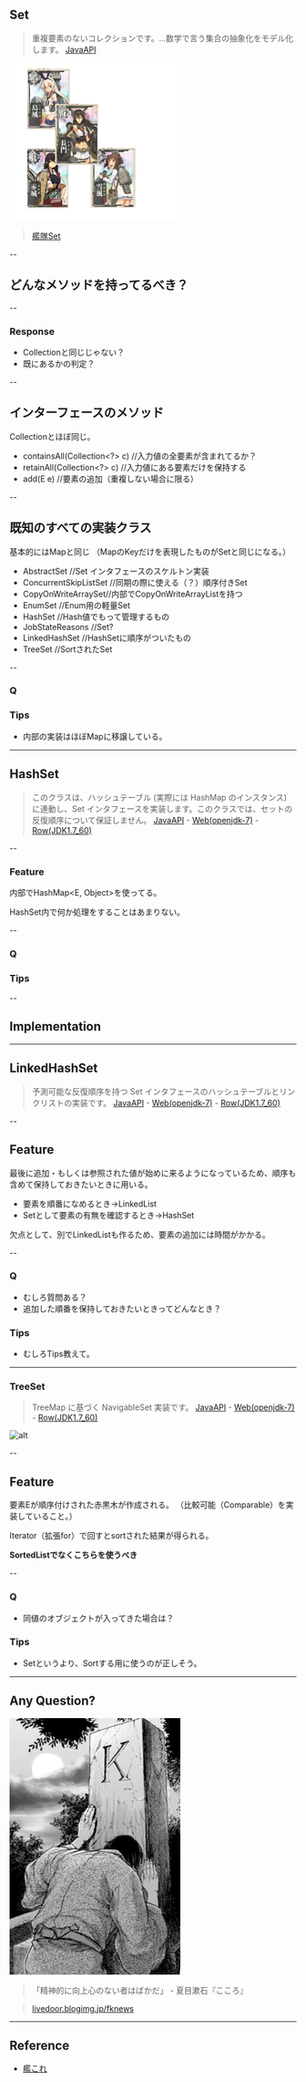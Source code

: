 
## Set

> 重複要素のないコレクションです。...数学で言う集合の抽象化をモデル化します。
[JavaAPI](http://docs.oracle.com/javase/jp/7/api/java/util/Set.html)


![alt](./kankoreSet.png)

> [艦隊Set](http://www.dmm.com/netgame_s/kancolle/gallery/)

--

## どんなメソッドを持ってるべき？


--

### Response

* Collectionと同じじゃない？
* 既にあるかの判定？

--

## インターフェースのメソッド

Collectionとほぼ同じ。

* containsAll(Collection<?> c) //入力値の全要素が含まれてるか？
* retainAll(Collection<?> c) //入力値にある要素だけを保持する
* add(E e) //要素の追加（重複しない場合に限る）

--

## 既知のすべての実装クラス

基本的にはMapと同じ
（MapのKeyだけを表現したものがSetと同じになる。）

* AbstractSet //Set インタフェースのスケルトン実装
* ConcurrentSkipListSet //同期の際に使える（？）順序付きSet
* CopyOnWriteArraySet//内部でCopyOnWriteArrayListを持つ
* EnumSet //Enum用の軽量Set
* HashSet //Hash値でもって管理するもの
* JobStateReasons //Set?
* LinkedHashSet //HashSetに順序がついたもの
* TreeSet //SortされたSet

--

### Q

### Tips

* 内部の実装はほぼMapに移譲している。

---

## HashSet

> このクラスは、ハッシュテーブル (実際には HashMap のインスタンス) に連動し、Set インタフェースを実装します。このクラスでは、セットの反復順序について保証しません。
[JavaAPI](http://docs.oracle.com/javase/jp/7/api/java/util/HashSet.html) -  [Web(openjdk-7)](http://www.docjar.com/html/api/java/util/HashSet.java.html) - [Row(JDK1.7_60)](./HashSet.java)

--

### Feature

内部でHashMap&lt;E, Object&gt;を使ってる。

HashSet内で何か処理をすることはあまりない。


--

### Q

### Tips


--

## Implementation

---

## LinkedHashSet
> 予測可能な反復順序を持つ Set インタフェースのハッシュテーブルとリンクリストの実装です。
[JavaAPI](http://docs.oracle.com/javase/jp/7/api/java/util/LinkedHashSet.html) -  [Web(openjdk-7)](http://www.docjar.com/html/api/java/util/LinkedHashSet.java.html) - [Row(JDK1.7_60)](./LinkedHashSet.java)

--

## Feature

最後に追加・もしくは参照された値が始めに来るようになっているため、順序も含めて保持しておきたいときに用いる。

* 要素を順番になめるとき→LinkedList
* Setとして要素の有無を確認するとき→HashSet

欠点として、別でLinkedListも作るため、要素の追加には時間がかかる。

--

### Q

* むしろ質問ある？
* 追加した順番を保持しておきたいときってどんなとき？

### Tips

* むしろTips教えて。

---

### TreeSet
> TreeMap に基づく NavigableSet 実装です。
[JavaAPI](http://docs.oracle.com/javase/jp/7/api/java/util/TreeSet.html) -  [Web(openjdk-7)](http://www.docjar.com/html/api/java/util/TreeSet.java.html) - [Row(JDK1.7_60)](./TreeSet.java)


![alt](./treeSet.jpg)

--

## Feature

要素Eが順序付けされた赤黒木が作成される。
（比較可能（Comparable）を実装していること。）

Iterator（拡張for）で回すとsortされた結果が得られる。

**SortedListでなくこちらを使うべき**

--

### Q

* 同値のオブジェクトが入ってきた場合は？

### Tips

* Setというより、Sortする用に使うのが正しそう。

---

## Any Question?

![alt](./k_grave.jpg)

> 「精神的に向上心のない者はばかだ」 - 夏目漱石『こころ』

> [livedoor.blogimg.jp/fknews](http://livedoor.blogimg.jp/fknews/imgs/3/1/31c9310b.jpg)

---

## Reference

- [艦これ](http://www.dmm.com/netgame_s/kancolle/)

